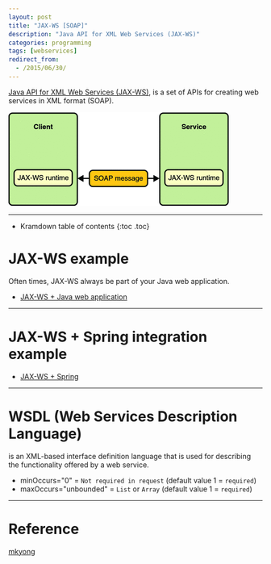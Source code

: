 ```yaml
---
layout: post
title: "JAX-WS [SOAP]"
description: "Java API for XML Web Services (JAX-WS)"
categories: programming
tags: [webservices]
redirect_from:
  - /2015/06/30/
---
```


[Java API for XML Web Services (JAX-WS)](http://jax-ws.java.net/), is a set of APIs for creating web services in XML format (SOAP).

![](/assets/images/blog/jax-ws-tutorials.gif)
 
---

* Kramdown table of contents
{:toc .toc}

# JAX-WS example

Often times, JAX-WS always be part of your Java web application.

  - [JAX-WS + Java web application](http://www.mkyong.com/webservices/jax-ws/jax-ws-java-web-application-integration-example/)

---

# JAX-WS + Spring integration example

  - [JAX-WS + Spring](http://www.mkyong.com/webservices/jax-ws/jax-ws-spring-integration-example/)

---

# WSDL (Web Services Description Language)
 is an XML-based interface definition language that is used for describing the functionality offered by a web service.

  - minOccurs="0"  =  `Not required in request` (default value 1 = `required`)
  - maxOccurs="unbounded" = `List` or `Array` (default value 1 = `required`)

---

# Reference

[mkyong](http://www.mkyong.com/tutorials/jax-ws-tutorials/)

